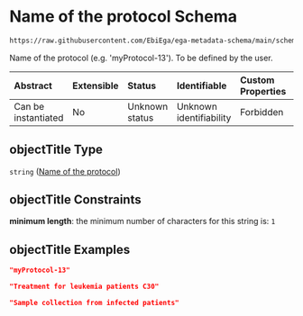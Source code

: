 # Name of the protocol Schema

```txt
https://raw.githubusercontent.com/EbiEga/ega-metadata-schema/main/schemas/EGA.protocol.json#/properties/objectTitle
```

Name of the protocol (e.g. 'myProtocol-13'). To be defined by the user.

| Abstract            | Extensible | Status         | Identifiable            | Custom Properties | Additional Properties | Access Restrictions | Defined In                                                                       |
| :------------------ | :--------- | :------------- | :---------------------- | :---------------- | :-------------------- | :------------------ | :------------------------------------------------------------------------------- |
| Can be instantiated | No         | Unknown status | Unknown identifiability | Forbidden         | Allowed               | none                | [EGA.protocol.json\*](../../../schemas/EGA.protocol.json "open original schema") |

## objectTitle Type

`string` ([Name of the protocol](ega-9-properties-name-of-the-protocol.md))

## objectTitle Constraints

**minimum length**: the minimum number of characters for this string is: `1`

## objectTitle Examples

```json
"myProtocol-13"
```

```json
"Treatment for leukemia patients C30"
```

```json
"Sample collection from infected patients"
```

